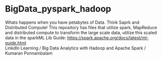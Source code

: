 # BigData_pyspark_hadoop
Whats happens when you have petabytes of Data. Think Saprk and Distributed Compute!
This repository has files that utilize spark, MapReduce and distributed compute to transform the large scale data, utilize this scaled data in the sparkML Lib
Guide: https://spark.apache.org/docs/latest/ml-guide.html  
LinkdIn Learning / Big Data Analytics with Hadoop and Apache Spark / Kumaran Ponnambalam
